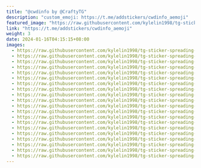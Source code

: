 ```yaml
---
title: "@cwdinfo by @CraftyTG"
description: "custom_emoji: https://t.me/addstickers/cwdinfo_aemoji"
featured_image: "https://raw.githubusercontent.com/kylelin1998/tg-sticker-spreading-worldwide-images/main/img/2a55f7d4-c22f-43d8-8c65-478baed3b108.jpg"
link: "https://t.me/addstickers/cwdinfo_aemoji"
weight: 3
date: 2024-01-16T04:15:15+08:00
images:
  - https://raw.githubusercontent.com/kylelin1998/tg-sticker-spreading-worldwide-images/main/img/2a55f7d4-c22f-43d8-8c65-478baed3b108.jpg
  - https://raw.githubusercontent.com/kylelin1998/tg-sticker-spreading-worldwide-images/main/img/537c902b-178a-4869-9aa9-b5a615cd5175.jpg
  - https://raw.githubusercontent.com/kylelin1998/tg-sticker-spreading-worldwide-images/main/img/6fee816d-09fe-441b-8174-17f888e56163.jpg
  - https://raw.githubusercontent.com/kylelin1998/tg-sticker-spreading-worldwide-images/main/img/6bf72e19-3179-46be-8688-190fb8ad53ac.jpg
  - https://raw.githubusercontent.com/kylelin1998/tg-sticker-spreading-worldwide-images/main/img/2ab667fb-a78b-4506-8349-a42de6153060.jpg
  - https://raw.githubusercontent.com/kylelin1998/tg-sticker-spreading-worldwide-images/main/img/cabee285-bc74-4d81-ade0-d5e5657fd6c4.jpg
  - https://raw.githubusercontent.com/kylelin1998/tg-sticker-spreading-worldwide-images/main/img/f8d52beb-c39d-4b34-84d1-29984eba5a6f.jpg
  - https://raw.githubusercontent.com/kylelin1998/tg-sticker-spreading-worldwide-images/main/img/ab8e0bfe-e5b9-4c14-9eb1-6b6795245254.jpg
  - https://raw.githubusercontent.com/kylelin1998/tg-sticker-spreading-worldwide-images/main/img/0a10844e-30ed-45e3-ab7d-987d83e3a1cf.jpg
  - https://raw.githubusercontent.com/kylelin1998/tg-sticker-spreading-worldwide-images/main/img/80276e65-ddc0-4a99-8386-55655c68b15e.jpg
  - https://raw.githubusercontent.com/kylelin1998/tg-sticker-spreading-worldwide-images/main/img/79dd0d80-1dfe-4e83-aa1f-790fea96c66e.jpg
  - https://raw.githubusercontent.com/kylelin1998/tg-sticker-spreading-worldwide-images/main/img/e6327640-cf29-4c67-b297-ffff19719807.jpg
  - https://raw.githubusercontent.com/kylelin1998/tg-sticker-spreading-worldwide-images/main/img/2a4d7c15-1ad9-4bb3-b99b-c1bb18e04518.jpg
  - https://raw.githubusercontent.com/kylelin1998/tg-sticker-spreading-worldwide-images/main/img/73a3c650-c57d-407d-912b-82b1e7d419cc.jpg
  - https://raw.githubusercontent.com/kylelin1998/tg-sticker-spreading-worldwide-images/main/img/77dcbd8e-6fc3-430d-a9be-2bbbf42279ca.jpg
  - https://raw.githubusercontent.com/kylelin1998/tg-sticker-spreading-worldwide-images/main/img/c3903398-a104-4849-ac4e-06a0e79c06e4.jpg
  - https://raw.githubusercontent.com/kylelin1998/tg-sticker-spreading-worldwide-images/main/img/3634c405-4551-4571-832c-ef5e8c72b6c0.jpg
  - https://raw.githubusercontent.com/kylelin1998/tg-sticker-spreading-worldwide-images/main/img/1fce63ff-87db-4a9c-bdc3-46889487bbcf.jpg
  - https://raw.githubusercontent.com/kylelin1998/tg-sticker-spreading-worldwide-images/main/img/acb9c9be-a93c-4ce3-9b2e-a0e00fc6b546.jpg
  - https://raw.githubusercontent.com/kylelin1998/tg-sticker-spreading-worldwide-images/main/img/7dfcc2a1-1ad9-4a63-b17d-4a4076f01b13.jpg
---
```

